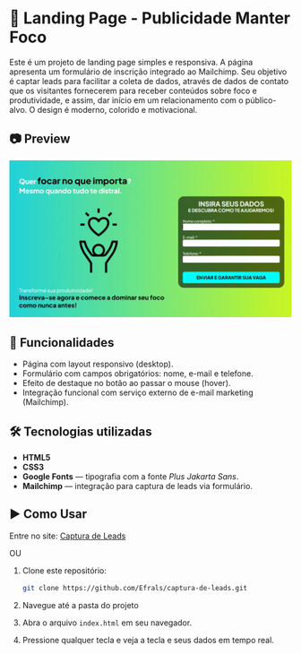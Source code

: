 # 🚀 Landing Page - Publicidade Manter Foco

Este é um projeto de landing page simples e responsiva. A página apresenta um formulário de inscrição integrado ao Mailchimp. Seu objetivo é captar leads para facilitar a coleta de dados, através de dados de contato que os visitantes fornecerem para receber conteúdos sobre foco e produtividade, e assim, dar início em um relacionamento com o público-alvo. O design é moderno, colorido e motivacional.

## 📷 Preview

<img src="assets/images/PreviewCapturaDeLeads.gif" alt="Preview Captura de Leads" width="550"/>

## 🚀 Funcionalidades

- Página com layout responsivo (desktop).
- Formulário com campos obrigatórios: nome, e-mail e telefone.
- Efeito de destaque no botão ao passar o mouse (hover).
- Integração funcional com serviço externo de e-mail marketing (Mailchimp).

## 🛠️ Tecnologias utilizadas

- **HTML5**
- **CSS3**
- **Google Fonts** — tipografia com a fonte _Plus Jakarta Sans_.
- **Mailchimp** — integração para captura de leads via formulário.

## ▶️ Como Usar

Entre no site: [Captura de Leads](https://captura-de-leads-efrals.netlify.app)

OU

1. Clone este repositório:

   ```bash
   git clone https://github.com/Efrals/captura-de-leads.git
   ```

2. Navegue até a pasta do projeto

3. Abra o arquivo `index.html` em seu navegador.

4. Pressione qualquer tecla e veja a tecla e seus dados em tempo real.
